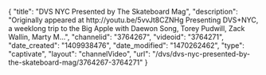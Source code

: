 {
    "title": "DVS NYC Presented by The Skateboard Mag",
    "description": "Originally appeared at http:\/\/youtu.be\/5vvJt8CZNHg Presenting DVS+NYC, a weeklong trip to the Big Apple with Daewon Song, Torey Pudwill, Zack Wallin, Marty M...",
    "channelid": "3764267",
    "videoid": "3764271",
    "date_created": "1409938476",
    "date_modified": "1470262462",
    "type": "captivate",
    "layout": "channelVideo",
    "url": "\/dvs\/dvs-nyc-presented-by-the-skateboard-mag\/3764267-3764271"
}